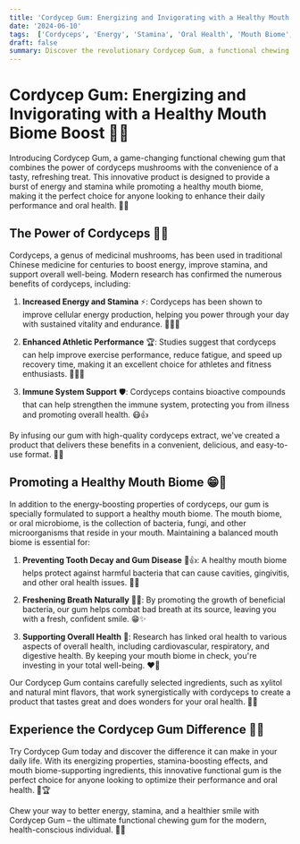```yaml
---
title: 'Cordycep Gum: Energizing and Invigorating with a Healthy Mouth Biome Boost 💪😁'
date: '2024-06-10'
tags:  ['Cordyceps', 'Energy', 'Stamina', 'Oral Health', 'Mouth Biome', 'Functional Gum']
draft: false
summary: Discover the revolutionary Cordycep Gum, a functional chewing gum that delivers a burst of energy and stamina while promoting a healthy mouth biome. Learn about the benefits of this innovative product and how it can help you power through your day with a smile.
---
```


# Cordycep Gum: Energizing and Invigorating with a Healthy Mouth Biome Boost 💪😁

Introducing Cordycep Gum, a game-changing functional chewing gum that combines the power of cordyceps mushrooms with the convenience of a tasty, refreshing treat. This innovative product is designed to provide a burst of energy and stamina while promoting a healthy mouth biome, making it the perfect choice for anyone looking to enhance their daily performance and oral health. 🍄💨

## The Power of Cordyceps 🌿💪

Cordyceps, a genus of medicinal mushrooms, has been used in traditional Chinese medicine for centuries to boost energy, improve stamina, and support overall well-being. Modern research has confirmed the numerous benefits of cordyceps, including:

1. **Increased Energy and Stamina** ⚡: Cordyceps has been shown to improve cellular energy production, helping you power through your day with sustained vitality and endurance. 🏃‍♀️💨

2. **Enhanced Athletic Performance** 🏆: Studies suggest that cordyceps can help improve exercise performance, reduce fatigue, and speed up recovery time, making it an excellent choice for athletes and fitness enthusiasts. 🏋️‍♂️🥇

3. **Immune System Support** 🛡️: Cordyceps contains bioactive compounds that can help strengthen the immune system, protecting you from illness and promoting overall health. 😷👍

By infusing our gum with high-quality cordyceps extract, we've created a product that delivers these benefits in a convenient, delicious, and easy-to-use format. 🍬✨

## Promoting a Healthy Mouth Biome 😁🦠

In addition to the energy-boosting properties of cordyceps, our gum is specially formulated to support a healthy mouth biome. The mouth biome, or oral microbiome, is the collection of bacteria, fungi, and other microorganisms that reside in your mouth. Maintaining a balanced mouth biome is essential for:

1. **Preventing Tooth Decay and Gum Disease** 🦷👍: A healthy mouth biome helps protect against harmful bacteria that can cause cavities, gingivitis, and other oral health issues. 🦠❌

2. **Freshening Breath Naturally** 💨😊: By promoting the growth of beneficial bacteria, our gum helps combat bad breath at its source, leaving you with a fresh, confident smile. 😁✨

3. **Supporting Overall Health** 🌟: Research has linked oral health to various aspects of overall health, including cardiovascular, respiratory, and digestive health. By keeping your mouth biome in check, you're investing in your total well-being. ❤️💪

Our Cordycep Gum contains carefully selected ingredients, such as xylitol and natural mint flavors, that work synergistically with cordyceps to create a product that tastes great and does wonders for your oral health. 🍬🌿

## Experience the Cordycep Gum Difference 💪😁

Try Cordycep Gum today and discover the difference it can make in your daily life. With its energizing properties, stamina-boosting effects, and mouth biome-supporting ingredients, this innovative functional gum is the perfect choice for anyone looking to optimize their performance and oral health. 🌟🏆

Chew your way to better energy, stamina, and a healthier smile with Cordycep Gum – the ultimate functional chewing gum for the modern, health-conscious individual. 💪😁
